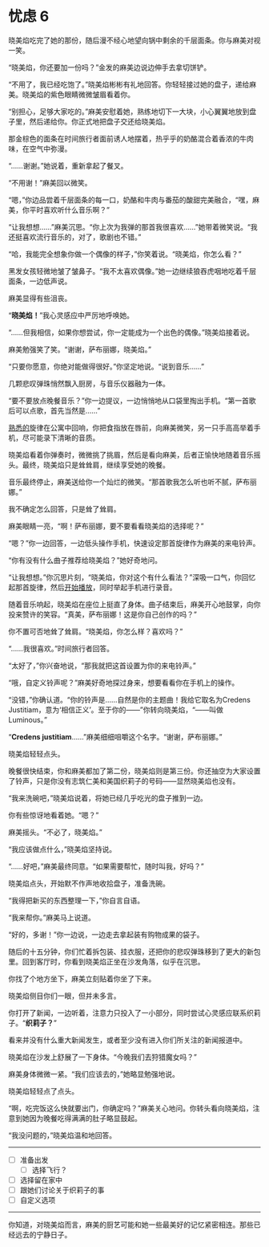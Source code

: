 # 忧虑 6

晓美焰吃完了她的那份，随后漫不经心地望向锅中剩余的千层面条。你与麻美对视一笑。

“晓美焰，你还要加一份吗？”金发的麻美边说边伸手去拿切饼铲。

“不用了，我已经吃饱了。”晓美焰彬彬有礼地回答。你轻轻接过她的盘子，递给麻美。晓美焰的紫色眼睛微微皱眉看着你。

“别担心，足够大家吃的。”麻美安慰着她，熟练地切下一大块，小心翼翼地放到盘子里，然后递给你。你正式地把盘子交还给晓美焰。

那金棕色的面条在时间旅行者面前诱人地摆着，热乎乎的奶酪混合着香浓的牛肉味，在空气中弥漫。

“……谢谢。”她说着，重新拿起了餐叉。

“不用谢！”麻美回以微笑。

“嗯，”你边品尝着千层面条的每一口，奶酪和牛肉与番茄的酸甜完美融合，“嘿，麻美，你平时喜欢听什么音乐啊？”

“让我想想……”麻美沉思。“你上次为我弹的那首我很喜欢……”她带着微笑说。“我还挺喜欢流行音乐的，对了，歌剧也不错。”

“哈，我能完全想象你做一个偶像的样子，”你笑着说。“晓美焰，你怎么看？”

黑发女孩轻微地皱了皱鼻子。“我不太喜欢偶像。”她一边继续狼吞虎咽地吃着千层面条，一边低声说。

麻美显得有些沮丧。

“**晓美焰！**”我心灵感应中严厉地呼唤她。

“……但我相信，如果你想尝试，你一定能成为一个出色的偶像。”晓美焰接着说。

麻美勉强笑了笑。“谢谢，萨布丽娜，晓美焰。”

“只要你愿意，你绝对能做得很好。”你坚定地说。“说到音乐……”

几颗悲叹弹珠悄然飘入厨房，与音乐仪器融为一体。

“要不要放点晚餐音乐？”你一边提议，一边悄悄地从口袋里掏出手机。“第一首歌后可以点歌，首先当然是……”

[熟悉的](https://www.youtube.com/watch?v=8lujEQHNeVE)旋律在公寓中回响，你把食指放在唇前，向麻美微笑，另一只手高高举着手机，尽可能录下清晰的音质。

晓美焰看着你弹奏时，微微挑了挑眉，然后是看向麻美，后者正愉快地随着音乐摇头。最终，晓美焰只是耸耸肩，继续享受她的晚餐。

音乐最终停止，麻美送给你一个灿烂的微笑。“那首歌我怎么听也听不腻，萨布丽娜。”

我不确定怎么回答，只是耸了耸肩。

麻美眼睛一亮，“啊！萨布丽娜，要不要看看晓美焰的选择呢？”

“嗯？”你一边回答，一边低头操作手机，快速设定那首旋律作为麻美的来电铃声。

“你有没有什么曲子推荐给晓美焰？”她好奇地问。

“让我想想。”你沉思片刻，“晓美焰，你对这个有什么看法？”深吸一口气，你回忆起那首旋律，然后[开始播放](https://www.youtube.com/watch?v=Y43Ekgsf08w)，同时举起手机进行录音。

随着音乐响起，晓美焰在座位上挺直了身体。曲子结束后，麻美开心地鼓掌，向你投来赞许的笑容。“真美，萨布丽娜！这是你自己创作的吗？”

你不置可否地耸了耸肩。“晓美焰，你怎么样？喜欢吗？”

“……我很喜欢。”时间旅行者回答。

“太好了，”你兴奋地说，“那我就把这首设置为你的来电铃声。”

“哦，自定义铃声呢？”麻美好奇地探过身来，想要看看你在手机上的操作。

“没错，”你确认道。“你的铃声是……自然是你的主题曲！我给它取名为Credens Justitiam，意为‘相信正义’。至于你的——”你转向晓美焰，“——叫做Luminous。”

“**Credens justitiam**……”麻美细细咀嚼这个名字。“谢谢，萨布丽娜。”

晓美焰轻轻点头。

晚餐很快结束，你和麻美都加了第二份，晓美焰则是第三份。你还抽空为大家设置了铃声，只是你没有志筑仁美和美国织莉子的号码——显然晓美焰也没有。

“我来洗碗吧，”晓美焰说着，将她已经几乎吃光的盘子推到一边。

你有些惊讶地看着她。“嗯？”

麻美摇头。“不必了，晓美焰。”

“我应该做点什么，”晓美焰坚持说。

“……好吧，”麻美最终同意。“如果需要帮忙，随时叫我，好吗？”

晓美焰点头，开始默不作声地收拾盘子，准备洗碗。

“我得把新买的东西整理一下，”你自言自语。

“我来帮你。”麻美马上说道。

“好的，多谢！”你一边说，一边走去拿起装有购物成果的袋子。

随后的十五分钟，你们忙着拆包装、挂衣服，还把你的悲叹弹珠移到了更大的新包里。回到客厅时，你看到晓美焰正坐在沙发角落，似乎在沉思。

你找了个地方坐下，麻美立刻贴着你坐了下来。

晓美焰侧目你们一眼，但并未多言。

你打开了新闻，一边听着，注意力只投入了一小部分，同时尝试心灵感应联系织莉子。“**织莉子？**”

看来并没有什么重大新闻发生，或者至少没有进入你们所关注的新闻报道中。

晓美焰在沙发上舒展了一下身体。“今晚我们去狩猎魔女吗？”

麻美身体微微一紧。“我们应该去的，”她略显勉强地说。

晓美焰轻轻点了点头。

“啊，吃完饭这么快就要出门，你确定吗？”麻美关心地问。你转头看向晓美焰，注意到她因为晚餐吃得满满的肚子略显鼓起。

“我没问题的，”晓美焰温和地回答。

---

- [ ] 准备出发
  - [ ] 选择飞行？
- [ ] 选择留在家中
- [ ] 跟她们讨论关于织莉子的事
- [ ] 自定义选项

---

你知道，对晓美焰而言，麻美的厨艺可能和她一些最美好的记忆紧密相连。那些已经远去的宁静日子。
